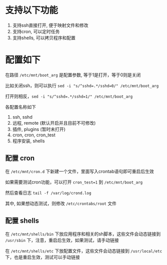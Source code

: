 # 支持以下功能

1. 支持ssh直接打开, 便于映射文件和修改
2. 支持cron, 可以定时任务
3. 支持shells, 可以拷贝程序和配置

# 配置如下

在路径 `/etc/mnt/boot_arg` 是配置参数, 等于1是打开，等于0则是关闭

比如关闭ssh，则可以执行 `sed -i "s/^sshd=.*/sshd=0/" /etc/mnt/boot_arg`

打开则相反，`sed -i "s/^sshd=.*/sshd=1/" /etc/mnt/boot_arg`

各配置名称如下

1. ssh, sshd
2. 远程, remote (默认开启并且目前不可修改)
3. 插件, plugins (暂时未打开)
4. cron, cron, cron_test
5. 程序安装, shells

## 配置 cron

在 `/etc/mnt/cron.d` 下新建一个文件，里面写入crontab语句即可重启后生效

如果需要测试cron功能，可以打开 `cron_test=1` 到 `/etc/mnt/boot_arg`

然后查看日志 `tail -f /var/log/crond.log`

其中, 如果想动态测试，则修改 `/etc/crontabs/root` 文件

## 配置 shells

在 `/etc/mnt/shells/bin` 下放应用程序和相关的sh脚本，这些文件会动态链接到 `/usr/sbin` 下，注意，重启后生效，如果测试，请手动链接

在 `/etc/mnt/shells/etc` 下放配置文件，这些文件会动态链接到 `/usr/local/etc` 下，也是重启生效，测试可以手动链接